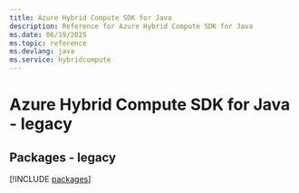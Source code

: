 ```yaml
---
title: Azure Hybrid Compute SDK for Java
description: Reference for Azure Hybrid Compute SDK for Java
ms.date: 06/19/2025
ms.topic: reference
ms.devlang: java
ms.service: hybridcompute
---
```

# Azure Hybrid Compute SDK for Java - legacy
## Packages - legacy
[!INCLUDE [packages](hybrid-compute-index.md)]